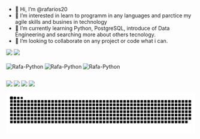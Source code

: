 - 👋 Hi, I’m @rafarios20
- 👀 I’m interested in learn to programm in any languages and parctice my agile skills and busines in technology
- 🌱 I’m currently learning Python, PostgreSQL, introduce of Data Engineering and searching more about others tecnology.
- 💞️ I’m looking to collaborate on any project or code what i can.

<div>
  <a href="https://github.com/rafarios20"></a>
  <img heidht="180em" src="https://github-readme-stats.vercel.app/api?username=rafarios20&show_icons=true&theme=merko)(https://github.com/rafarios20/github-readme-stats">
  <img heidht="180em" src="https://github-readme-stats.vercel.app/api/top-langs/?username=rafarios20&show_icons=true&theme=merko)(https://github.com/rafarios20/github-readme-stats">
</div>
<div style="displa inline: block"><br>
  <img align="center" alt="Rafa-Python" height="40" width="50" src="https://cdn.jsdelivr.net/gh/devicons/devicon/icons/python/python-original.svg" />
  <img align="center" alt="Rafa-Python" height="40" width="50" src="https://cdn.jsdelivr.net/gh/devicons/devicon/icons/postgresql/postgresql-original.svg" />
  <img align="center" alt="Rafa-Python" height="40" width="50" src="https://cdn.jsdelivr.net/gh/devicons/devicon/icons/pandas/pandas-original.svg" />
</div>

##

<div>
<a href="mailto:rafaelsrios12@gmail.com"><img heidht="180em" src="https://img.shields.io/badge/Gmail-D14836?style=for-the-badge&logo=gmail&logoColor=white" target="_blank"></a>
<a href="https://www.instagram.com/rafarios20" target="_blank"><img heidht="180em" src="https://img.shields.io/badge/Instagram-E4405F?style=for-the-badge&logo=instagram&logoColor=white" target="_blank"></a>
<a href="https://www.linkedin.com/in/rafaelrios20" target="_blank"><img heidht="180em" src="https://img.shields.io/badge/LinkedIn-0077B5?style=for-the-badge&logo=linkedin&logoColor=white" target="_blank"></a>
<a href="https://open.spotify.com/user/22lp3ddoecr5i34sh4qud7jmi?si=d0742439329741a6" target="_blank"><img heidht="180em" src="https://img.shields.io/badge/Spotify-1ED760?&style=for-the-badge&logo=spotify&logoColor=white" target="_blank"></a>
</div>

![Snake animation](https://github.com/rafarios20/rafarios20/blob/output/github-contribution-grid-snake.svg)
  
